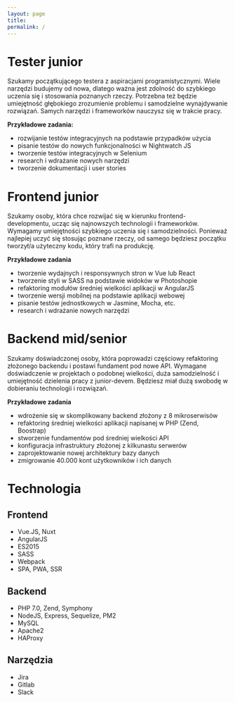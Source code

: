```yaml
---
layout: page
title:
permalink: /
---
```


# Tester junior
Szukamy początkującego testera z aspiracjami programistycznymi. Wiele narzędzi budujemy od nowa, dlatego ważna jest zdolność do szybkiego uczenia się i stosowania poznanych rzeczy. Potrzebna też będzie umiejętność głębokiego zrozumienie problemu i samodzielne wynajdywanie rozwiązań. Samych narzędzi i frameworków nauczysz się w trakcie pracy.

**Przykładowe zadania:**
- rozwijanie testów integracyjnych na podstawie przypadków użycia
- pisanie testów do nowych funkcjonalności w Nightwatch JS
- tworzenie testów integracyjnych w Selenium
- research i wdrażanie nowych narzędzi
- tworzenie dokumentacji i user stories

# Frontend junior
Szukamy osoby, która chce rozwijać się w kierunku frontend-developmentu, ucząc się najnowszych technologii i frameworków. Wymagamy umiejętności szybkiego uczenia się i samodzielności. Ponieważ najlepiej uczyć się stosując poznane rzeczy, od samego będziesz początku tworzył/a użyteczny kodu, który trafi na produkcję.

**Przykładowe zadania**
- tworzenie wydajnych i responsywnych stron w Vue lub React
- tworzenie styli w SASS na podstawie widoków w Photoshopie
- refaktoring modułów średniej wielkości aplikacji w AngularJS
- tworzenie wersji mobilnej na podstawie aplikacji webowej
- pisanie testów jednostkowych w Jasmine, Mocha, etc.
- research i wdrażanie nowych narzędzi

# Backend mid/senior
Szukamy doświadczonej osoby, która poprowadzi częściowy refaktoring złożonego backendu i postawi fundament pod nowe API. Wymagane doświadczenie w projektach o podobnej wielkości, duża samodzielność i umiejętność dzielenia pracy z junior-devem. Będziesz miał dużą swobodę w dobieraniu technologii i rozwiązań.

**Przykładowe zadania**
- wdrożenie się w skomplikowany backend złożony z 8 mikroserwisów
- refaktoring średniej wielkości aplikacji napisanej w PHP (Zend, Boostrap)
- stworzenie fundamentów pod średniej wielkości API
- konfiguracja infrastruktury złożonej z kilkunastu serwerów
- zaprojektowanie nowej architektury bazy danych
- zmigrowanie 40.000 kont użytkowników i ich danych

# Technologia
## Frontend
- Vue.JS, Nuxt
- AngularJS
- ES2015
- SASS
- Webpack
- SPA, PWA, SSR

## Backend
- PHP 7.0, Zend, Symphony
- NodeJS, Express, Sequelize, PM2
- MySQL
- Apache2
- HAProxy

## Narzędzia
- Jira
- Gitlab
- Slack
